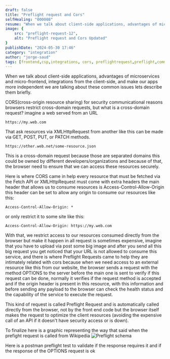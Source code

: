 ```yaml
---
draft: false
title: "Preflight request and Cors"
selfHealing: "000008"
resume: "When we talk about client-side applications, advantages of microservices and micro-frontend, integrations from the client-side, and make our apps more independent we are talking about these common issues"
image: {
    src: "preflight-request-12",
    alt: "Preflight request and Cors Updated"
}
publishDate: "2024-05-30 17:46"
category: "integration"
author: "jorge-saud"
tags: [frontend,csp,integrations, cors, preflightrequest,preflight,common-issues]
---
```

When we talk about client-side applications, advantages of microservices and micro-frontend, integrations from the client-side, and make our apps more independent we are talking about these common issues lets describe them briefly.

CORS(cross-origin resource sharing) for security communicational reasons browsers restrict cross-domain requests, but what is a cross-domain request? imagine a web served from an URL

```https://my.web.com```

That ask resources via XMLHttpRequest from another like this can be made via GET, POST, PUT, or PATCH methods.

```https://other.web.net/some-resource.json```

This is a cross-domain request because those are separated domains this could be owned by different developers/organizations and because of that, the browser need to ensure that we can access these resources securely.

Here is where CORS came in help every resource that must be fetched via the Fetch API or XMLHttpRequest must come with extra headers the main header that allows us to consume resources is Access-Control-Allow-Origin this header can be set to allow any origin to consume our resources like this:

```Access-Control-Allow-Origin: *```

or only restrict it to some site like this:

```Access-Control-Allow-Origin: https://my.web.com```

With that, we restrict access to our resources consumed directly from the browser but make it happen in all request is sometimes expensive, imagine that you have to upload via post some big image and after you send all this big request you get noticed that your URL is not allowed to consume this service, and there is where Preflight Requests came to help they are intimately related with cors because when we need access to an external resource like this from our website, the browser sends a request with the method OPTIONS to the server before the main one is sent to verify if this request can be done, normally it verifies if the request method is accepted and if the origin header is present in this resource, with this information and before sending any payload to the browser can check the health status and the capability of the service to execute the request.

This kind of request is called Preflight Request and is automatically called directly from the browser, not by the front end code but the browser itself makes the request to optimize the client resources (avoiding the expensive call of an API if it doesn't have security access or is down).

To finalize here is a graphic representing the way that said when the prefight request is called from Wikipedia
![Preflight schema](https://res.cloudinary.com/giorgiosaud/image/upload/f_auto/q_auto/ar_1.0,c_auto,g_auto/v1/notebook-posts/preflight-request-12?_a=DATAdtIIZAA0)

Here is a postman preflight test to validate if the response requires it and if the response of the OPTIONS request is ok
<script src="https://gist.github.com/Giorgiosaud/b01d2da46090f35ebbac533f1f0959b8.js"></script>